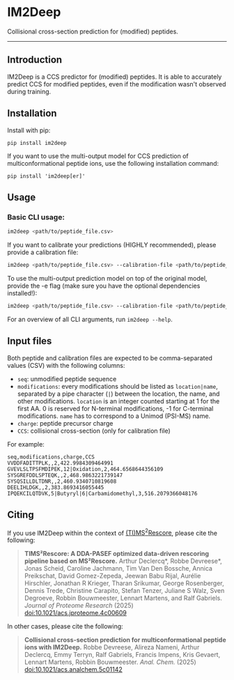 # IM2Deep
Collisional cross-section prediction for (modified) peptides.

---
## Introduction

IM2Deep is a CCS predictor for (modified) peptides.
It is able to accurately predict CCS for modified peptides, even if the modification wasn't observed during training.

## Installation
Install with pip:

`pip install im2deep`

If you want to use the multi-output model for CCS prediction of multiconformational peptide ions, use the following installation command:

`pip install 'im2deep[er]'`

## Usage
### Basic CLI usage:
```sh
im2deep <path/to/peptide_file.csv>
```
If you want to calibrate your predictions (HIGHLY recommended), please provide a calibration file:
```sh
im2deep <path/to/peptide_file.csv> --calibration-file <path/to/peptide_file_with_CCS.csv>
```
To use the multi-output prediction model on top of the original model, provide the -e flag 
(make sure you have the optional dependencies installed!):
```sh
im2deep <path/to/peptide_file.csv> --calibration-file <path/to/peptide_file_with_CCS.csv> -e
```
For an overview of all CLI arguments, run `im2deep --help`.

## Input files
Both peptide and calibration files are expected to be comma-separated values (CSV) with the following columns:
  - `seq`: unmodified peptide sequence
  - `modifications`: every modifications should be listed as `location|name`, separated by a pipe character (`|`)
     between the location, the name, and other modifications. `location` is an integer counted starting at 1 for the
     first AA. 0 is reserved for N-terminal modifications, -1 for C-terminal modifications. `name` has to correspond
     to a Unimod (PSI-MS) name.
  - `charge`: peptide precursor charge
  - `CCS`: collisional cross-section (only for calibration file)

For example:

```csv
seq,modifications,charge,CCS
VVDDFADITTPLK,,2,422.9984309464991
GVEVLSLTPSFMDIPEK,12|Oxidation,2,464.6568644356109
SYSGREFDDLSPTEQK,,2,468.9863221739147
SYSQSILLDLTDNR,,2,460.9340710819608
DEELIHLDGK,,2,383.8693416055445
IPQEKCILQTDVK,5|Butyryl|6|Carbamidomethyl,3,516.2079366048176
```

## Citing
If you use IM2Deep within the context of [(TI)MS<sup>2</sup>Rescore](https://github.com/compomics/ms2rescore), please cite the following:
> **TIMS²Rescore: A DDA-PASEF optimized data-driven rescoring pipeline based on MS²Rescore.**
> Arthur Declercq*, Robbe Devreese*, Jonas Scheid, Caroline Jachmann, Tim Van Den Bossche, Annica Preikschat, David Gomez-Zepeda, Jeewan Babu Rijal, Aurélie Hirschler, Jonathan R Krieger, Tharan Srikumar, George Rosenberger, Dennis Trede, Christine Carapito, Stefan Tenzer, Juliane S Walz, Sven Degroeve, Robbin Bouwmeester, Lennart Martens, and Ralf Gabriels.
> _Journal of Proteome Research_ (2025) [doi:10.1021/acs.jproteome.4c00609](https://doi.org/10.1021/acs.jproteome.4c00609) <span class="__dimensions_badge_embed__" data-doi="10.1021/acs.jproteome.4c00609" data-hide-zero-citations="true" data-style="small_rectangle"></span>

In other cases, please cite the following:
> **Collisional cross-section prediction for multiconformational peptide ions with IM2Deep.**
> Robbe Devreese, Alireza Nameni, Arthur Declercq, Emmy Terryn, Ralf Gabriels, Francis Impens, Kris Gevaert, Lennart Martens, Robbin Bouwmeester.
> _Anal. Chem._ (2025) [doi:10.1021/acs.analchem.5c01142](https://pubs.acs.org/doi/10.1021/acs.analchem.5c01142)



